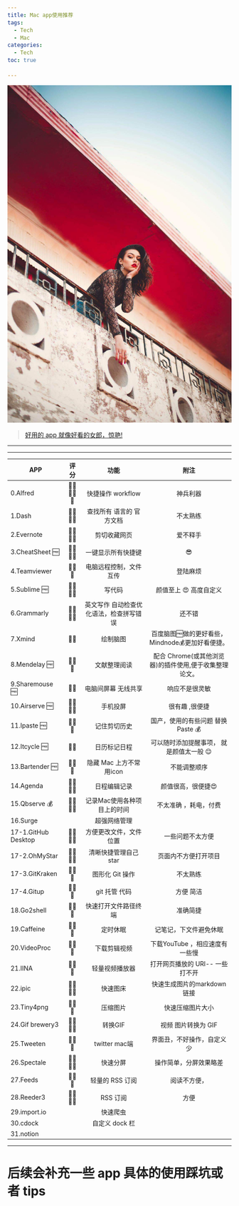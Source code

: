 ```yaml
---
title: Mac app使用推荐
tags:
  - Tech
  - Mac
categories:
  - Tech
toc: true

---
```


![](https://github.com/LiuChuang0059/large_file/blob/master/pic/j7jrs.jpg)



> [好用的 app 就像好看的女郎，惊艳!]()

-----
-----


APP |  评分|  功能 | 附注
---| :---: | :---: | :---:
0.Alfred  | 🌟🌟🌟🌟🌟 | 快捷操作 workflow | 神兵利器
1.Dash    | 🌟🌟🌟🌟 | 查找所有 语言的 官方文档 | 不太熟练
2.Evernote |🌟🌟🌟🌟  | 剪切收藏网页 | 爱不释手
3.CheatSheet 🆓 | 🌟🌟🌟🌟 | 一键显示所有快捷键  | 😎
4.Teamviewer |  🌟🌟🌟   | 电脑远程控制，文件互传  |登陆麻烦
5.Sublime 🆓 | 🌟🌟🌟🌟  |  写代码| 颜值至上 😍 高度自定义
6.Grammarly  | 🌟🌟🌟🌟 | 英文写作 自动检查优化语法，检查拼写错误 | 还不错
7.Xmind     | 🌟🌟    |   绘制脑图  | 百度脑图🆓做的更好看些，Mindnode💰更加好看便捷。
8.Mendelay 🆓 | 🌟🌟🌟  | 文献整理阅读 | 配合 Chrome(或其他浏览器)的插件使用,便于收集整理论文。
9.Sharemouse 🆓 | 🌟🌟 | 电脑间屏幕 无线共享|响应不是很灵敏
10.Airserve 🆓 | 🌟🌟🌟🌟|  手机投屏| 很有趣 ,很便捷
11.Ipaste 🆓  | 🌟🌟🌟 | 记住剪切历史| 国产，使用的有些问题 替换 Paste 💰
12.Itcycle 🆓 | 🌟🌟  | 日历标记日程| 可以随时添加提醒事项， 就是颜值太一般 😌
13.Bartender 🆓 | 🌟🌟🌟  | 隐藏 Mac 上方不常用icon | 不能调整顺序
14.Agenda  | 🌟🌟🌟🌟| 日程编辑记录 | 颜值很高，很便捷😍
15.Qbserve 💰 | 🌟🌟🌟🌟 | 记录Mac使用各种项目上的时间 | 不太准确 ，耗电，付费
16.Surge | | 超强网络管理 |
17-1.GitHub Desktop  |  🌟🌟🌟🌟| 方便更改文件，文件位置 | 一些问题不太方便
17-2.OhMyStar   |🌟🌟🌟🌟| 清晰快捷管理自己 star| 页面内不方便打开项目
17-3.GitKraken | 🌟🌟🌟| 图形化 Git 操作 | 不太熟练
17-4.Gitup | 🌟🌟🌟 |  git 托管 代码      |  方便 简洁
18.Go2shell |   🌟🌟🌟    | 快速打开文件路径终端|  准确简捷
19.Caffeine |  🌟🌟🌟 | 定时休眠 |  记笔记，下文件避免休眠
20.VideoProc|  🌟🌟🌟 | 下载剪辑视频 | 下载YouTube ，相应速度有一些慢
21.IINA | 🌟🌟🌟 | 轻量视频播放器 | 打开网页播放的 URl-- 一些打不开
22.ipic| 🌟🌟🌟🌟 | 快速图床 | 快速生成图片的markdown 链接
23.Tiny4png| 🌟🌟🌟 | 压缩图片 | 快速压缩图片大小
24.Gif brewery3 | 🌟🌟🌟🌟 | 转换GIF | 视频 图片转换为 GIF
25.Tweeten | 🌟🌟🌟 | twitter mac端 | 界面丑，不好操作，自定义少
26.Spectale | 🌟🌟🌟🌟 | 快速分屏 | 操作简单，分屏效果略差
27.Feeds| 🌟🌟🌟   | 轻量的 RSS 订阅 | 阅读不方便，
28.Reeder3 | 🌟🌟🌟🌟 | RSS 订阅 | 方便
29.import.io |   | 快速爬虫 |
30.cdock |     | 自定义 dock 栏 |
31.notion |    |       |


-----

# 后续会补充一些 app 具体的使用踩坑或者 tips


